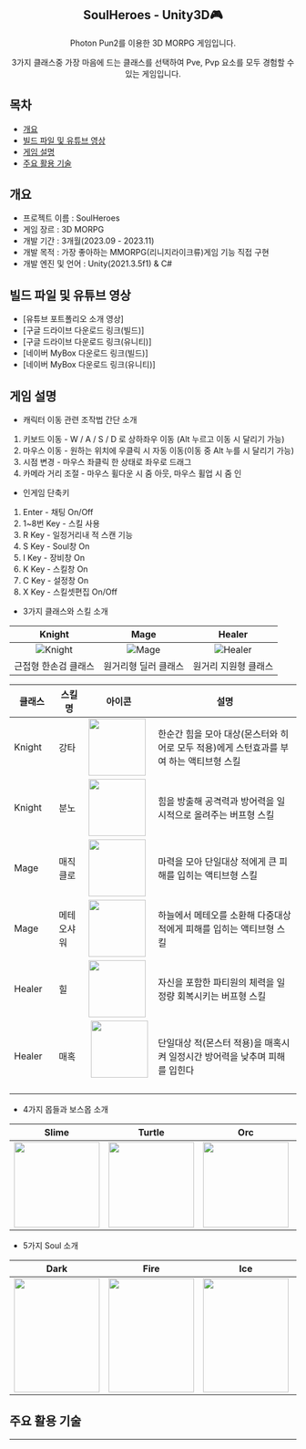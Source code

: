 <div align="center">
<h2>SoulHeroes - Unity3D🎮</h2>
Photon Pun2를 이용한 3D MORPG 게임입니다.   
  
3가지 클래스중 가장 마음에 드는 클래스를 선택하여 Pve, Pvp 요소를 모두 경험할 수 있는 게임입니다.
</div>

## 목차
  - [개요](#개요)
  - [빌드 파일 및 유튜브 영상](#빌드-파일-및-유튜브-영상)
  - [게임 설명](#게임-설명)
  - [주요 활용 기술](#주요-활용-기술)

## 개요
- 프로젝트 이름 : SoulHeroes
- 게임 장르 : 3D MORPG
- 개발 기간 : 3개월(2023.09 - 2023.11)
- 개발 목적 : 가장 좋아하는 MMORPG(리니지라이크류)게임 기능 직접 구현
- 개발 엔진 및 언어 : Unity(2021.3.5f1) & C#

## 빌드 파일 및 유튜브 영상
- [유튜브 포트폴리오 소개 영상]
- [구글 드라이브 다운로드 링크(빌드)]
- [구글 드라이브 다운로드 링크(유니티)]
- [네이버 MyBox 다운로드 링크(빌드)]
- [네이버 MyBox 다운로드 링크(유니티)]
  
## 게임 설명

- 캐릭터 이동 관련 조작법 간단 소개
1. 키보드 이동 - W / A / S / D 로 상하좌우 이동 (Alt 누르고 이동 시 달리기 가능)
2. 마우스 이동 - 원하는 위치에 우클릭 시 자동 이동(이동 중 Alt 누를 시 달리기 가능)
3. 시점 변경 - 마우스 좌클릭 한 상태로 좌우로 드래그 
4. 카메라 거리 조절 - 마우스 휠다운 시 줌 아웃, 마우스 휠업 시 줌 인

- 인게임 단축키
1. Enter - 채팅 On/Off
2. 1~8번 Key - 스킬 사용
3. R Key - 일정거리내 적 스캔 기능
4. S Key - Soul창 On
5. I Key - 장비창 On
6. K Key - 스킬창 On
7. C Key - 설정창 On
8. X Key - 스킬셋편집 On/Off

- 3가지 클래스와 스킬 소개<br>

|Knight|Mage|Healer|
|:---:|:---:|:---:|
|![Knight](https://github.com/YboSim/Soul_Heroes_Unity3D/assets/142956423/a82b7459-819d-4311-8f81-488699c640fe)|![Mage](https://github.com/YboSim/Soul_Heroes_Unity3D/assets/142956423/e9e51c7f-fd94-4c0d-b052-d1935f895fae)|![Healer](https://github.com/YboSim/Soul_Heroes_Unity3D/assets/142956423/daf04e97-14f5-44b0-b0ad-7adfdda83562)|
|근접형 한손검 클래스|원거리형 딜러 클래스|원거리 지원형 클래스|

|클래스|스킬명|아이콘|설명|
|---|---|---|---|
|Knight|강타|<img src="https://github.com/YboSim/Soul_Heroes_Unity3D/assets/142956423/a3cb6f29-dec9-4d33-9533-11806c497350" width="100" height="100"/>|한순간 힘을 모아 대상(몬스터와 히어로 모두 적용)에게 스턴효과를 부여 하는 액티브형 스킬|
|Knight|분노|<img src="https://github.com/YboSim/Soul_Heroes_Unity3D/assets/142956423/68aa941f-755f-46e3-ba5d-0fb0b726109d" width="100" height="100"/>|힘을 방출해 공격력과 방어력을 일시적으로 올려주는 버프형 스킬|
|Mage|매직클로|<img src="https://github.com/YboSim/Soul_Heroes_Unity3D/assets/142956423/96e52f18-b461-4770-8f37-45c451dadbc3" width="100" height="100"/>|마력을 모아 단일대상 적에게 큰 피해를 입히는 액티브형 스킬|
|Mage|메테오샤워|<img src="https://github.com/YboSim/Soul_Heroes_Unity3D/assets/142956423/31d18db0-7bba-4118-be12-c4c0bbc36367" width="100" height="100"/>|하늘에서 메테오를 소환해 다중대상 적에게 피해를 입히는 액티브형 스킬|
|Healer|힐|<img src="https://github.com/YboSim/Soul_Heroes_Unity3D/assets/142956423/438c38a8-6755-47c1-9eb3-b18ab248277c" width="100" height="100"/>|자신을 포함한 파티원의 체력을 일정량 회복시키는 버프형 스킬|
|Healer&nbsp;&nbsp;&nbsp;|매혹|&nbsp;<img src="https://github.com/YboSim/Soul_Heroes_Unity3D/assets/142956423/75e36021-3f8f-423c-8b85-7c26fadc903d" width="100" height="100"/>&nbsp;|단일대상 적(몬스터 적용)을 매혹시켜 일정시간 방어력을 낮추며 피해를 입힌다|

- 4가지 몹들과 보스몹 소개<br>

|Slime|Turtle|Orc|Golem|Slayer(Boss)|
|:---:|:---:|:---:|:---:|:---:|
|<img src="https://github.com/YboSim/Soul_Heroes_Unity3D/assets/142956423/a75d0f40-c426-484f-b019-edc7f04f06b0" width="150" height="150"/>|<img src="https://github.com/YboSim/Soul_Heroes_Unity3D/assets/142956423/529a9fa7-822f-45b5-baa8-1dc8b8a7074f" width="150" height="150"/>|<img src="https://github.com/YboSim/Soul_Heroes_Unity3D/assets/142956423/f6033f50-a6eb-4c8b-a02f-d1b756280ff3" width="150" height="150"/>|<img src="https://github.com/YboSim/Soul_Heroes_Unity3D/assets/142956423/7ca2a243-abe9-4049-8911-7ea2a5daae12" width="150" height="150"/>|<img src="https://github.com/YboSim/Soul_Heroes_Unity3D/assets/142956423/59945d86-aab0-4708-9333-59bd01128d0e" width="150" height="150"/>|

- 5가지 Soul 소개<br>

|Dark|Fire|Ice|Nature|Water|
|:---:|:---:|:---:|:---:|:---:|
|<img src="https://github.com/YboSim/Soul_Heroes_Unity3D/assets/142956423/9fad8130-ab08-40fe-9b36-4ebabeefe073" width="150" height="200"/>|<img src="https://github.com/YboSim/Soul_Heroes_Unity3D/assets/142956423/63c552d2-e4d6-42ea-a138-686f2c0a5d19" width="150" height="200"/>|<img src="https://github.com/YboSim/Soul_Heroes_Unity3D/assets/142956423/cf91c0f9-d9a0-4732-80f4-e5c7478a3c54" width="150" height="200"/>|<img src="https://github.com/YboSim/Soul_Heroes_Unity3D/assets/142956423/cf084526-4345-4711-9338-edaecfead013" width="150" height="200"/>|<img src="https://github.com/YboSim/Soul_Heroes_Unity3D/assets/142956423/c98a87d4-8186-4d4a-b788-f20f755e8274" width="150" height="200"/>

## 주요 활용 기술
---
